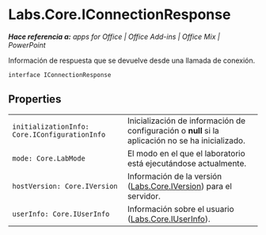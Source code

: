 
# Labs.Core.IConnectionResponse

 _**Hace referencia a:** apps for Office | Office Add-ins | Office Mix | PowerPoint_

Información de respuesta que se devuelve desde una llamada de conexión.

```
interface IConnectionResponse
```


## Properties


|||
|:-----|:-----|
| `initializationInfo: Core.IConfigurationInfo`|Inicialización de información de configuración o **null** si la aplicación no se ha inicializado.|
| `mode: Core.LabMode`|El modo en el que el laboratorio está ejecutándose actualmente.|
| `hostVersion: Core.IVersion`|Información de la versión ([Labs.Core.IVersion](../../reference/office-mix/labs.core.iversion.md)) para el servidor.|
| `userInfo: Core.IUserInfo`|Información sobre el usuario ([Labs.Core.IUserInfo](../../reference/office-mix/labs.core.iuserinfo.md)).|
